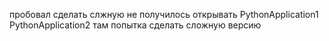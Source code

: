 пробовал сделать слжную не получилось 
открывать PythonApplication1
PythonApplication2 там попытка сделать сложную версию
